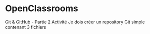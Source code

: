 ﻿# OpenClassrooms
Git &amp; GitHub - Partie 2 Activité
Je dois créer un repository Git simple contenant 3 fichiers
